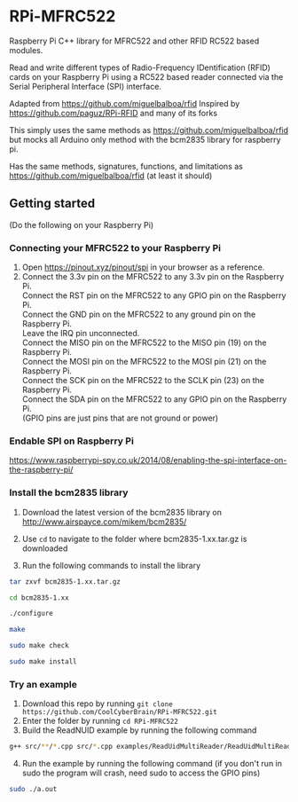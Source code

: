 # RPi-MFRC522
Raspberry Pi C++ library for MFRC522 and other RFID RC522 based modules.

Read and write different types of Radio-Frequency IDentification (RFID) cards
on your Raspberry Pi using a RC522 based reader connected via the Serial Peripheral
Interface (SPI) interface.

Adapted from https://github.com/miguelbalboa/rfid
Inspired by https://github.com/paguz/RPi-RFID and many of its forks

This simply uses the same methods as https://github.com/miguelbalboa/rfid but mocks all Arduino only method with the bcm2835 library for raspberry pi.

Has the same methods, signatures, functions, and limitations as https://github.com/miguelbalboa/rfid (at least it should)

## Getting started
(Do the following on your Raspberry Pi)
### Connecting your MFRC522 to your Raspberry Pi
1. Open https://pinout.xyz/pinout/spi in your browser as a reference.
2. Connect the 3.3v pin on the MFRC522 to any 3.3v pin on the Raspberry Pi.  
   Connect the RST pin on the MFRC522 to any GPIO pin on the Raspberry Pi.  
   Connect the GND pin on the MFRC522 to any ground pin on the Raspberry Pi.  
   Leave the IRQ pin unconnected.  
   Connect the MISO pin on the MFRC522 to the MISO pin (19) on the Raspberry Pi.  
   Connect the MOSI pin on the MFRC522 to the MOSI pin (21) on the Raspberry Pi.  
   Connect the SCK pin on the MFRC522 to the SCLK pin (23) on the Raspberry Pi.  
   Connect the SDA pin on the MFRC522 to any GPIO pin on the Raspberry Pi.  
   (GPIO pins are just pins that are not ground or power) 

### Endable SPI on Raspberry Pi
https://www.raspberrypi-spy.co.uk/2014/08/enabling-the-spi-interface-on-the-raspberry-pi/

### Install the bcm2835 library
1. Download the latest version of the bcm2835 library on http://www.airspayce.com/mikem/bcm2835/

2. Use ```cd``` to navigate to the folder where bcm2835-1.xx.tar.gz is downloaded

3. Run the following commands to install the library
```bash
tar zxvf bcm2835-1.xx.tar.gz

cd bcm2835-1.xx

./configure

make

sudo make check

sudo make install
```

### Try an example
1. Download this repo by running ```git clone https://github.com/CoolCyberBrain/RPi-MFRC522.git```
2. Enter the folder by running ```cd RPi-MFRC522```
3. Build the ReadNUID example by running the following command
```bash
g++ src/**/*.cpp src/*.cpp examples/ReadUidMultiReader/ReadUidMultiReader.cpp -I src -I src/RPi-Arduino-SPI -std=c++17 -lbcm2835
```
4. Run the example by running the following command (if you don't run in sudo the program will crash, need sudo to access the GPIO pins)
```bash
sudo ./a.out
```
